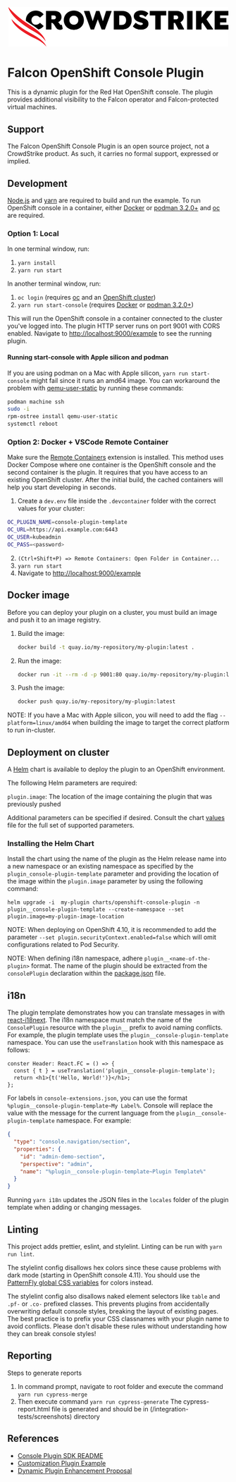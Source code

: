 <p align="center">
   <img src="img/crowdstrike.png" alt="CrowdStrike logo" width="500"/>
</p>

# Falcon OpenShift Console Plugin

This is a dynamic plugin for the Red Hat OpenShift console. The plugin provides additional visibility
to the Falcon operator and Falcon-protected virtual machines.

## Support

The Falcon OpenShift Console Plugin is an open source project, not a CrowdStrike product. As such, it carries no formal support, expressed or implied.

## Development

[Node.js](https://nodejs.org/en/) and [yarn](https://yarnpkg.com) are required
to build and run the example. To run OpenShift console in a container, either
[Docker](https://www.docker.com) or [podman 3.2.0+](https://podman.io) and
[oc](https://console.redhat.com/openshift/downloads) are required.

### Option 1: Local

In one terminal window, run:

1. `yarn install`
2. `yarn run start`

In another terminal window, run:

1. `oc login` (requires [oc](https://console.redhat.com/openshift/downloads) and an [OpenShift cluster](https://console.redhat.com/openshift/create))
2. `yarn run start-console` (requires [Docker](https://www.docker.com) or [podman 3.2.0+](https://podman.io))

This will run the OpenShift console in a container connected to the cluster
you've logged into. The plugin HTTP server runs on port 9001 with CORS enabled.
Navigate to <http://localhost:9000/example> to see the running plugin.

#### Running start-console with Apple silicon and podman

If you are using podman on a Mac with Apple silicon, `yarn run start-console`
might fail since it runs an amd64 image. You can workaround the problem with
[qemu-user-static](https://github.com/multiarch/qemu-user-static) by running
these commands:

```bash
podman machine ssh
sudo -i
rpm-ostree install qemu-user-static
systemctl reboot
```

### Option 2: Docker + VSCode Remote Container

Make sure the
[Remote Containers](https://marketplace.visualstudio.com/items?itemName=ms-vscode-remote.remote-containers)
extension is installed. This method uses Docker Compose where one container is
the OpenShift console and the second container is the plugin. It requires that
you have access to an existing OpenShift cluster. After the initial build, the
cached containers will help you start developing in seconds.

1. Create a `dev.env` file inside the `.devcontainer` folder with the correct values for your cluster:

```bash
OC_PLUGIN_NAME=console-plugin-template
OC_URL=https://api.example.com:6443
OC_USER=kubeadmin
OC_PASS=<password>
```

2. `(Ctrl+Shift+P) => Remote Containers: Open Folder in Container...`
3. `yarn run start`
4. Navigate to <http://localhost:9000/example>

## Docker image

Before you can deploy your plugin on a cluster, you must build an image and
push it to an image registry.

1. Build the image:

   ```sh
   docker build -t quay.io/my-repository/my-plugin:latest .
   ```

2. Run the image:

   ```sh
   docker run -it --rm -d -p 9001:80 quay.io/my-repository/my-plugin:latest
   ```

3. Push the image:

   ```sh
   docker push quay.io/my-repository/my-plugin:latest
   ```

NOTE: If you have a Mac with Apple silicon, you will need to add the flag
`--platform=linux/amd64` when building the image to target the correct platform
to run in-cluster.

## Deployment on cluster

A [Helm](https://helm.sh) chart is available to deploy the plugin to an OpenShift environment.

The following Helm parameters are required:

`plugin.image`: The location of the image containing the plugin that was previously pushed

Additional parameters can be specified if desired. Consult the chart [values](charts/openshift-console-plugin/values.yaml) file for the full set of supported parameters.

### Installing the Helm Chart

Install the chart using the name of the plugin as the Helm release name into a new namespace or an existing namespace as specified by the `plugin_console-plugin-template` parameter and providing the location of the image within the `plugin.image` parameter by using the following command:

```shell
helm upgrade -i  my-plugin charts/openshift-console-plugin -n plugin__console-plugin-template --create-namespace --set plugin.image=my-plugin-image-location
```

NOTE: When deploying on OpenShift 4.10, it is recommended to add the parameter `--set plugin.securityContext.enabled=false` which will omit configurations related to Pod Security.

NOTE: When defining i18n namespace, adhere `plugin__<name-of-the-plugin>` format. The name of the plugin should be extracted from the `consolePlugin` declaration within the [package.json](package.json) file.

## i18n

The plugin template demonstrates how you can translate messages in with [react-i18next](https://react.i18next.com/). The i18n namespace must match
the name of the `ConsolePlugin` resource with the `plugin__` prefix to avoid
naming conflicts. For example, the plugin template uses the
`plugin__console-plugin-template` namespace. You can use the `useTranslation` hook
with this namespace as follows:

```tsx
conster Header: React.FC = () => {
  const { t } = useTranslation('plugin__console-plugin-template');
  return <h1>{t('Hello, World!')}</h1>;
};
```

For labels in `console-extensions.json`, you can use the format
`%plugin__console-plugin-template~My Label%`. Console will replace the value with
the message for the current language from the `plugin__console-plugin-template`
namespace. For example:

```json
{
  "type": "console.navigation/section",
  "properties": {
    "id": "admin-demo-section",
    "perspective": "admin",
    "name": "%plugin__console-plugin-template~Plugin Template%"
  }
}
```

Running `yarn i18n` updates the JSON files in the `locales` folder of the
plugin template when adding or changing messages.

## Linting

This project adds prettier, eslint, and stylelint. Linting can be run with
`yarn run lint`.

The stylelint config disallows hex colors since these cause problems with dark
mode (starting in OpenShift console 4.11). You should use the
[PatternFly global CSS variables](https://patternfly-react-main.surge.sh/developer-resources/global-css-variables#global-css-variables)
for colors instead.

The stylelint config also disallows naked element selectors like `table` and
`.pf-` or `.co-` prefixed classes. This prevents plugins from accidentally
overwriting default console styles, breaking the layout of existing pages. The
best practice is to prefix your CSS classnames with your plugin name to avoid
conflicts. Please don't disable these rules without understanding how they can
break console styles!

## Reporting

Steps to generate reports

1. In command prompt, navigate to root folder and execute the command `yarn run cypress-merge`
2. Then execute command `yarn run cypress-generate`
   The cypress-report.html file is generated and should be in (/integration-tests/screenshots) directory

## References

- [Console Plugin SDK README](https://github.com/openshift/console/tree/master/frontend/packages/console-dynamic-plugin-sdk)
- [Customization Plugin Example](https://github.com/spadgett/console-customization-plugin)
- [Dynamic Plugin Enhancement Proposal](https://github.com/openshift/enhancements/blob/master/enhancements/console/dynamic-plugins.md)
